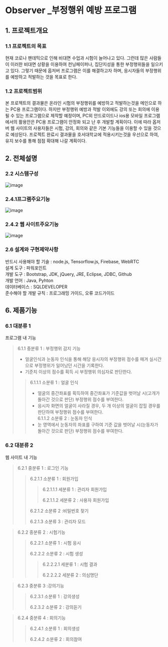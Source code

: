 # Observer _부정행위 예방 프로그램
## 1. 프로젝트개요
### 1.1 프로젝트의 목표
현재 코로나 팬데믹으로 인해 비대면 수업과 시험이 늘어나고 있다. 그런데 많은 사람들이 이러한 비대면 상황을 이용하여 컨닝페이퍼나, 집단지성을 통한 부정행위들을 일으키고 있다. 그렇기 때문에 옵저버 프로그램은 이를 해결하고자 하며, 응시자들의 부정행위를 예방하고 적발하는 것을 목표로 한다. 

### 1.2 프로젝트범위
본 프로젝트의 결과물은 온라인 시험의 부정행위를 예방하고 적발하는것을 메인으로 하는 PC용 프로그램이다. 하지만 부정행위 예방과 적발 이외에도 강의 또는 회의에 이용될 수 있는 프로그램으로 제작할 예정이며, PC외 안드로이드나 ios용 모바일 프로그램에서의 활용안은 PC용 프로그램이 안정화 되고 난 후 개발할 계획이다. 이에 따라 옵저버 웹 사이트의 사용자들은 시험, 강의, 회의와 같은 기본 기능들을 이용할 수 있을 것으로 예상된다. 
프로젝트 완료시 결과물을 호서대학교에 적용시키는것을 우선으로 하여, 유지 보수를 통해 점점 확대해 나갈 계획이다. 

## 2. 전체설명
### 2.2 시스템구성
![image](https://user-images.githubusercontent.com/84116509/119465460-a5325400-bd7e-11eb-8a90-edbe3f64262e.png)
### 2.4.1프그램주요기능
![image](https://user-images.githubusercontent.com/84116509/119465603-c98e3080-bd7e-11eb-9e48-b916c5380da6.png)
### 2.4.2 웹 사이트주요기능
![image](https://user-images.githubusercontent.com/84116509/119465711-e296e180-bd7e-11eb-8cd9-9280abcb31f2.png)
### 2.6 설계와 구현제약사항
반드시 사용해야 할 기술 : node.js, Tensorflow.js, Firebase, WebRTC<br>
설계 도구 : 파워포인트 <br>
개발 도구 : Bootstrap, JDK, jQuery, JRE, Eclipse, JDBC, Github<br>
개발 언어 : Java, Pyhton<br>
데이터베이스 : SQLDEVELOPER<br>
준수해야 할 개발 규칙 : 프로그래밍 가이드, 오류 코드가이드 

## 6. 제품기능
### 6.1 대분류 1
프로그램 내 기능<br>
> 6.1.1 중분류 1 : 부정행위 감지 기능<br>
> - 얼굴인식과 눈동자 인식을 통해 해당 응시자의 부정행위 점수를 매겨 실시간으로 부정행위가 일어났던 시간을 기록한다. 
> - 기준치 이상의 점수를 획득 시 부정행위 의심자로 판단한다.<br> 
> > 6.1.1.1 소분류 1 : 얼굴 인식<br>
> > - 얼굴의 중간좌표를 획득하여 중간좌표가 기준값을 벗어날 시(고개가 돌아간 것으로 판단) 부정행위 점수를 부여한다.
> > - 응시자 화면의 얼굴이 사라질 경우, 두 개 이상의 얼굴이 잡힐 경우를 판단하여 부정행위 점수를 부여한다.<br>
> > 6.1.1.2 소분류 2 : 눈동자 인식<br>
> > - 눈 영역에서 눈동자의 좌표를 구하여 기준 값을 벗어날 시(눈동자가 돌아간 것으로 판단) 부정행위 점수를 부여한다.


### 6.2 대분류 2
웹 사이트 내 기능<br>

> 6.2.1 중분류 1 : 로그인 기능<br>
>
> > 6.2.1.1 소분류 1 : 회원가입<br>
> >
> > > 6.2.1.1.1 세분류 1 : 관리자 회원가입<br>
> > >
> > > 6.2.1.1.2 세분류 2 : 사용자 회원가입<br>
> >
> > 6.2.1.2 소분류 2 :비밀번호 찾기<br>
> > 
>> 6.2.1.3 소분류 3 : 관리자 모드

> 6.2.2 중분류 2 : 시험기능<br>
> 
> > 6.2.2.1 소분류 1 : 시험 응시<br>
> > 
> > 6.2.2.2 소분류 2 : 시험 생성<br>
> > 
> > > 6.2.2.2.1 세분류 1 : 시험 결과<br>
> > > 
> > > 6.2.2.2.2 세분류 2 : 의심명단

> 6.2.3 중분류 3 :강의기능
> 
>> 6.2.3.1 소분류 1 : 강의생성
>> 
>> 6.2.3.2 소분류 2 : 강의듣기

> 6.2.4 중분류 4 : 회의기능
> 
>> 6.2.4.1 소분류 1 : 회의생성
>> 
>> 6.2.4.2 소분류 2 : 회의참여

